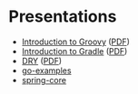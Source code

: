 # Presentations

* [Introduction to Groovy](Introduction-to-Groovy/Introduction-to-Groovy.md) ([PDF](Introduction-to-Groovy/Introduction-to-Groovy.pdf))
* [Introduction to Gradle](Introduction-to-Gradle/Introduction-to-Gradle.md) ([PDF](Introduction-to-Gradle/Introduction-to-Gradle.pdf))
* [DRY](DRY/DRY.md) ([PDF](DRY/DRY.pdf))
* [go-examples](http://gabor-bata.github.io/presentations/go-examples/index.html)
* [spring-core](http://gabor-bata.github.io/presentations/spring-core/index.html)

